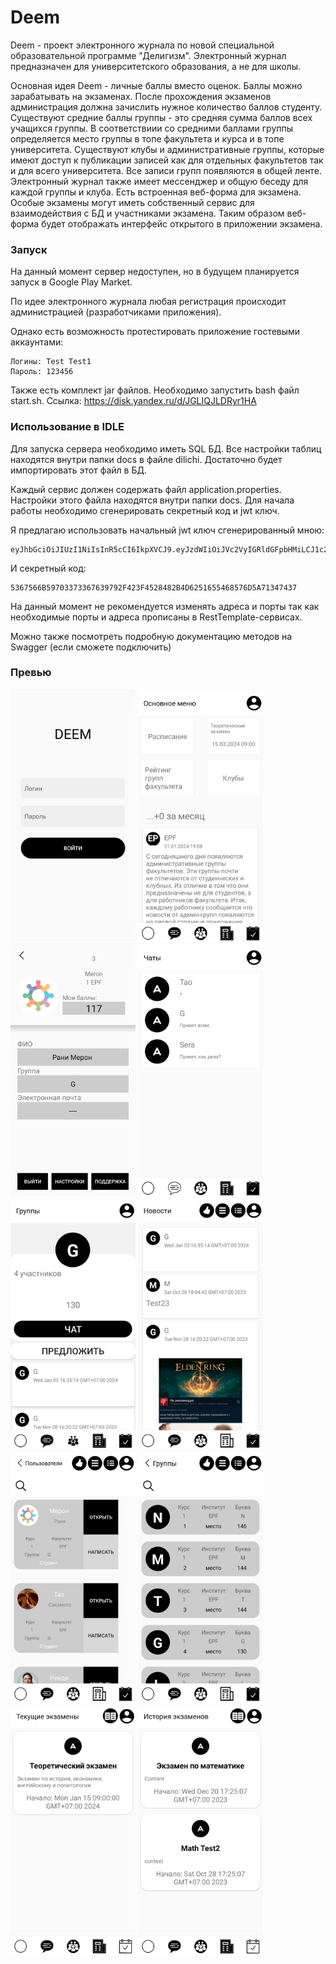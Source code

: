 # Deem

 Deem - проект электронного журнала по новой специальной образовательной программе "Делигизм". Электронный журнал предназначен для университетского образования, а не для школы.

Основная идея Deem - личные баллы вместо оценок. Баллы можно зарабатывать на экзаменах. После прохождения экзаменов администрация должна зачислить нужное количество баллов студенту. 
Существуют средние баллы группы - это средняя сумма баллов всех учащихся группы. В соответствиии со средними баллами группы определяется место группы в топе факультета и курса и в топе университета. 
Существуют клубы и административные группы, которые имеют доступ к публикации записей как для отдельных факультетов так и для всего университета. Все записи групп появляются в общей ленте. 
Электронный журнал также имеет мессенджер и общую беседу для каждой группы и клуба. 
Есть встроенная веб-форма для экзамена. Особые экзамены могут иметь собственный сервис для взаимодействия с БД и участниками экзамена. Таким образом веб-форма будет отображать интерфейс открытого в приложении экзамена. 

### Запуск
На данный момент сервер недоступен, но в будущем планируется запуск в Google Play Market.

По идее электронного журнала любая регистрация происходит администрацией (разработчиками приложения).

Однако есть возможность протестировать приложение гостевыми аккаунтами:
```
Логины: Test Test1
Пароль: 123456
```

Также есть комплект jar файлов. Необходимо запустить bash файл start.sh. 
Ссылка: https://disk.yandex.ru/d/JGLIQJLDRyr1HA


### Использование в IDLE
Для запуска сервера необходимо иметь SQL БД. Все настройки таблиц находятся внутри папки docs в файле dilichi. Достаточно будет импортировать этот файл в БД.

Каждый сервис должен содержать файл application.properties. Настройки этого файла находятся внутри папки docs. Для начала работы необходимо сгенерировать секретный код и jwt ключ. 

Я предлагаю использовать начальный jwt ключ сгенерированный мною: 
```
eyJhbGciOiJIUzI1NiIsInR5cCI6IkpXVCJ9.eyJzdWIiOiJVc2VyIGRldGFpbHMiLCJ1c2VybmFtZSI6IlRhbyIsImlkIjo0LCJST0xFIjoiUk9MRV9ISUdIIiwiY291cnNlIjoxLCJmYWN1bHR5IjoiRVBGIiwiaWF0IjoxNzAyNjM0NzUyLCJpc3MiOiJtZXJvbmkiLCJleHAiOjIwNjI2MzQ3NTJ9.5YdyXgKdeyigRDfc7kTjKUW8gKcfItg4YQon_rPtnwM
```

И секретный код:
```
5367566B59703373367639792F423F4528482B4D6251655468576D5A71347437
```

На данный момент не рекомендуется изменять адреса и порты так как необходимые порты и адреса прописаны в RestTemplate-сервисах.

Можно также посмотреть подробную документацию методов на Swagger (если сможете подключить)


### Превью
<img src="img/1.jpg" alt="drawing" width="200"/> <img src="img/2.jpg" alt="drawing" width="200"/>
<img src="img/3.jpg" alt="drawing" width="200"/>
<img src="img/4.jpg" alt="drawing" width="200"/>
<img src="img/5.jpg" alt="drawing" width="200"/>
<img src="img/6.jpg" alt="drawing" width="200"/>
<img src="img/7.jpg" alt="drawing" width="200"/>
<img src="img/8.jpg" alt="drawing" width="200"/>
<img src="img/9.jpg" alt="drawing" width="200"/>
<img src="img/10.jpg" alt="drawing" width="200"/>

